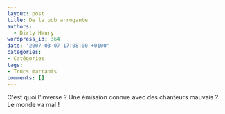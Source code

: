 ```yaml
---
layout: post
title: De la pub arrogante
authors:
  - Dirty Henry
wordpress_id: 364
date: '2007-03-07 17:08:00 +0100'
categories:
- Catégories
tags:
- Trucs marrants
comments: []
---
```

C'est quoi l'inverse ? Une émission connue avec des chanteurs mauvais ? Le monde va mal !
